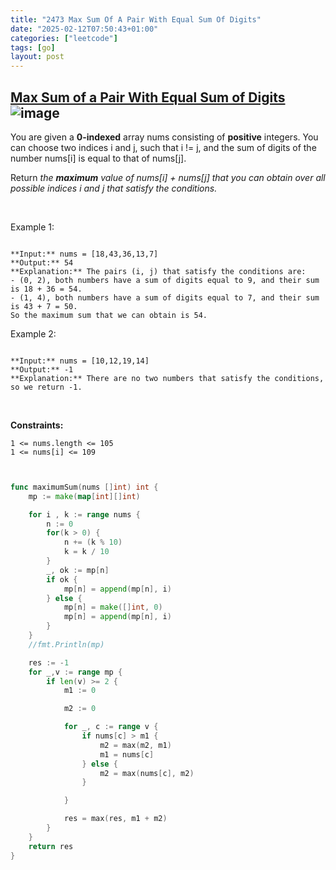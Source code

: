 ```yaml
---
title: "2473 Max Sum Of A Pair With Equal Sum Of Digits"
date: "2025-02-12T07:50:43+01:00"
categories: ["leetcode"]
tags: [go]
layout: post
---
```


## [Max Sum of a Pair With Equal Sum of Digits](https://leetcode.com/problems/max-sum-of-a-pair-with-equal-sum-of-digits) ![image](https://img.shields.io/badge/Difficulty-Medium-orange)

You are given a **0-indexed** array nums consisting of **positive** integers. You can choose two indices i and j, such that i != j, and the sum of digits of the number nums[i] is equal to that of nums[j].

Return *the **maximum** value of *nums[i] + nums[j]* that you can obtain over all possible indices *i* and *j* that satisfy the conditions.*

 

Example 1:

```

**Input:** nums = [18,43,36,13,7]
**Output:** 54
**Explanation:** The pairs (i, j) that satisfy the conditions are:
- (0, 2), both numbers have a sum of digits equal to 9, and their sum is 18 + 36 = 54.
- (1, 4), both numbers have a sum of digits equal to 7, and their sum is 43 + 7 = 50.
So the maximum sum that we can obtain is 54.

```

Example 2:

```

**Input:** nums = [10,12,19,14]
**Output:** -1
**Explanation:** There are no two numbers that satisfy the conditions, so we return -1.

```

 

**Constraints:**

	1 <= nums.length <= 105
	1 <= nums[i] <= 109

```go


func maximumSum(nums []int) int {
    mp := make(map[int][]int)

    for i , k := range nums {
        n := 0
        for(k > 0) {
            n += (k % 10)
            k = k / 10
        }
        _, ok := mp[n]
        if ok {
            mp[n] = append(mp[n], i)
        } else {
            mp[n] = make([]int, 0)
            mp[n] = append(mp[n], i)
        }
    }
    //fmt.Println(mp)

    res := -1
    for _,v := range mp {
        if len(v) >= 2 {
            m1 := 0

            m2 := 0

            for _, c := range v {
                if nums[c] > m1 {
                    m2 = max(m2, m1)
                    m1 = nums[c]
                } else {
                    m2 = max(nums[c], m2)
                }

            }

            res = max(res, m1 + m2)
        }
    }
    return res
}
```